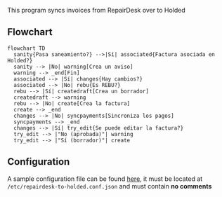 This program syncs invoices from RepairDesk over to Holded

## Flowchart
```mermaid
flowchart TD
  sanity{Pasa saneamiento?} -->|Sí| associated{Factura asociada en Holded?}
  sanity --> |No| warning[Crea un aviso]
  warning --> _end[Fin]
  associated --> |Sí| changes{Hay cambios?}
  associated --> |No| rebu{Es REBU?}
  rebu --> |Sí| createdraft[Crea un borrador]
  createdraft --> warning
  rebu --> |No| create[Crea la factura]
  create --> _end
  changes --> |No| syncpayments[Sincroniza los pagos]
  syncpayments --> _end
  changes --> |Sí| try_edit{Se puede editar la factura?}
  try_edit --> |"No (aprobada)"| warning
  try_edit --> |"Sí (borrador)"| create
```

## Configuration
A sample configuration file can be found [here](./example.conf.jsonc), it must be located at `/etc/repairdesk-to-holded.conf.json` and must contain **no comments**
